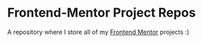 # Frontend-Mentor Project Repos

A repository where I store all of my [Frontend Mentor](https://www.frontendmentor.io) projects :)
